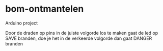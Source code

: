 # bom-ontmantelen
Arduino project

Door de draden op pins in de juiste volgorde los te maken gaat de led op SAVE branden, doe je het in de verkeerde volgorde dan gaat DANGER branden
